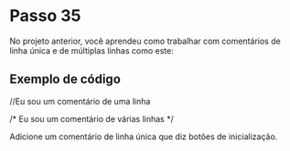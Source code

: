 # Passo 35

No projeto anterior, você aprendeu como trabalhar com comentários de linha única e de múltiplas linhas como este:

## Exemplo de código

//Eu sou um comentário de uma linha

/*
  Eu sou um comentário de várias linhas
*/

Adicione um comentário de linha única que diz botões de inicialização.
